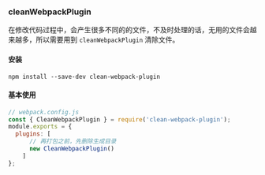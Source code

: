 ### cleanWebpackPlugin

在修改代码过程中，会产生很多不同的的文件，不及时处理的话，无用的文件会越来越多，所以需要用到 ```cleanWebpackPlugin``` 清除文件。

#### 安装

```Shell
npm install --save-dev clean-webpack-plugin
```

#### 基本使用

```js
// webpack.config.js
const { CleanWebpackPlugin } = require('clean-webpack-plugin');
module.exports = {
  plugins: [
      // 再打包之前，先删除生成目录
      new CleanWebpackPlugin()
    ]
};
```
